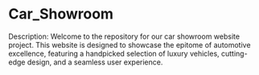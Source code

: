 # Car_Showroom
Description: Welcome to the repository for our car showroom website project. This website is designed to showcase the epitome of automotive excellence, featuring a handpicked selection of luxury vehicles, cutting-edge design, and a seamless user experience.
